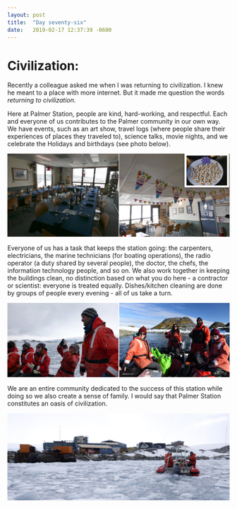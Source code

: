 ```yaml
---
layout: post
title:  "Day seventy-six"
date:   2019-02-17 12:37:39 -0600
---
```

# Civilization:   
Recently a colleague asked me when I was returning to civilization. I knew he meant to a place with more internet. But it made me question the words *returning to civilization*. 

Here at Palmer Station, people are kind, hard-working, and respectful. Each and everyone of us contributes to the Palmer community in our own way. We have events, such as an art show, travel logs (where people share their experiences of places they traveled to), science talks, movie nights, and we celebrate the Holidays and birthdays (see photo below). 

![Celebrations](/assets/blog_photos/190217/celebrations.jpg)

Everyone of us has a task that keeps the station going: the carpenters, electricians, the marine technicians (for boating operations), the radio operator (a duty shared by several people), the doctor, the chefs, the information technology people, and so on. We also work together in keeping the buildings clean, no distinction based on what you do here - a contractor or scientist: everyone is treated equally. Dishes/kitchen cleaning are done by groups of people every evening - all of us take a turn. 

![Happy](/assets/blog_photos/190217/Family.jpg)

We are an entire community dedicated to the success of this station while doing so we also create a sense of family. I would say that Palmer Station constitutes an oasis of civilization.

![Palmer Station](/assets/blog_photos/190217/PalmerStation_andBirders.jpg)